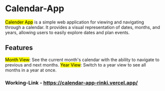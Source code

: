 # Calendar-App
<mark>Calender App</mark> is a simple web application for viewing and navigating through a calendar. It provides a visual representation of dates, months, and years, allowing users to easily explore dates and plan events.

## Features
<mark>Month View</mark>: See the current month's calendar with the ability to navigate to previous and next months.
<mark>Year View</mark>: Switch to a year view to see all months in a year at once.

### Working-Link - https://calendar-app-rinki.vercel.app/


